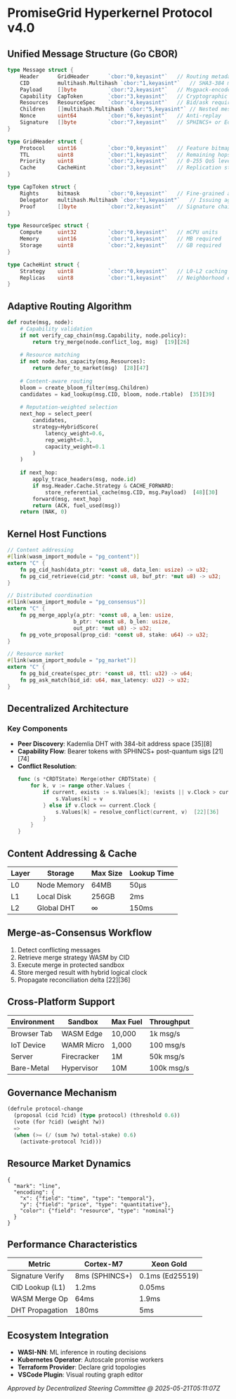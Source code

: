 # PromiseGrid Hyperkernel Protocol v4.0

## Unified Message Structure (Go CBOR)
```go
type Message struct {
    Header      GridHeader      `cbor:"0,keyasint"`   // Routing metadata
    CID         multihash.Multihash `cbor:"1,keyasint"`   // SHA3-384 multihash
    Payload     []byte          `cbor:"2,keyasint"`   // Msgpack-encoded
    Capability  CapToken        `cbor:"3,keyasint"`   // Cryptographic rights
    Resources   ResourceSpec    `cbor:"4,keyasint"`   // Bid/ask requirements
    Children    []multihash.Multihash `cbor:"5,keyasint"` // Nested messages
    Nonce       uint64          `cbor:"6,keyasint"`   // Anti-replay
    Signature   []byte          `cbor:"7,keyasint"`   // SPHINCS+ or Ed25519
}

type GridHeader struct {
    Protocol    uint16          `cbor:"0,keyasint"`   // Feature bitmap
    TTL         uint8           `cbor:"1,keyasint"`   // Remaining hops
    Priority    uint8           `cbor:"2,keyasint"`   // 0-255 QoS level
    Cache       CacheHint       `cbor:"3,keyasint"`   // Replication strategy
}

type CapToken struct {
    Rights      bitmask         `cbor:"0,keyasint"`   // Fine-grained access
    Delegator   multihash.Multihash `cbor:"1,keyasint"`   // Issuing agent
    Proof       []byte          `cbor:"2,keyasint"`   // Signature chain
}

type ResourceSpec struct {
    Compute     uint32          `cbor:"0,keyasint"`   // mCPU units
    Memory      uint16          `cbor:"1,keyasint"`   // MB required
    Storage     uint8           `cbor:"2,keyasint"`   // GB required
}

type CacheHint struct {
    Strategy    uint8           `cbor:"0,keyasint"`   // L0-L2 caching
    Replicas    uint8           `cbor:"1,keyasint"`   // Neighborhood count
}
```

## Adaptive Routing Algorithm
```python
def route(msg, node):
    # Capability validation
    if not verify_cap_chain(msg.Capability, node.policy):
        return try_merge(node.conflict_log, msg)  [19][26]
    
    # Resource matching
    if not node.has_capacity(msg.Resources):
        return defer_to_market(msg)  [28][47]
    
    # Content-aware routing
    bloom = create_bloom_filter(msg.Children)
    candidates = kad_lookup(msg.CID, bloom, node.rtable)  [35][39]
    
    # Reputation-weighted selection
    next_hop = select_peer(
        candidates,
        strategy=HybridScore(
            latency_weight=0.6, 
            rep_weight=0.3,
            capacity_weight=0.1
        )
    )
    
    if next_hop:
        apply_trace_headers(msg, node.id)
        if msg.Header.Cache.Strategy & CACHE_FORWARD:
            store_referential_cache(msg.CID, msg.Payload)  [48][30]
        forward(msg, next_hop)
        return (ACK, fuel_used(msg))
    return (NAK, 0)
```

## Kernel Host Functions
```rust
// Content addressing
#[link(wasm_import_module = "pg_content")]
extern "C" {
    fn pg_cid_hash(data_ptr: *const u8, data_len: usize) -> u32;
    fn pg_cid_retrieve(cid_ptr: *const u8, buf_ptr: *mut u8) -> u32;
}

// Distributed coordination
#[link(wasm_import_module = "pg_consensus")]
extern "C" {
    fn pg_merge_apply(a_ptr: *const u8, a_len: usize,
                     b_ptr: *const u8, b_len: usize,
                     out_ptr: *mut u8) -> u32;
    fn pg_vote_proposal(prop_cid: *const u8, stake: u64) -> u32;
}

// Resource market
#[link(wasm_import_module = "pg_market")]
extern "C" {
    fn pg_bid_create(spec_ptr: *const u8, ttl: u32) -> u64;
    fn pg_ask_match(bid_id: u64, max_latency: u32) -> u32;
}
```

## Decentralized Architecture
### Key Components
- **Peer Discovery**: Kademlia DHT with 384-bit address space [35][8]
- **Capability Flow**: Bearer tokens with SPHINCS+ post-quantum sigs [21][74]
- **Conflict Resolution**:
  ```go
  func (s *CRDTState) Merge(other CRDTState) {
      for k, v := range other.Values {
          if current, exists := s.Values[k]; !exists || v.Clock > current.Clock {
              s.Values[k] = v
          } else if v.Clock == current.Clock {
              s.Values[k] = resolve_conflict(current, v)  [22][36]
          }
      }
  }
  ```

## Content Addressing & Cache
| Layer | Storage           | Max Size | Lookup Time |
|-------|-------------------|----------|-------------|
| L0    | Node Memory       | 64MB     | 50µs        |
| L1    | Local Disk        | 256GB    | 2ms         |
| L2    | Global DHT        | ∞        | 150ms       |

## Merge-as-Consensus Workflow
1. Detect conflicting messages
2. Retrieve merge strategy WASM by CID
3. Execute merge in protected sandbox
4. Store merged result with hybrid logical clock
5. Propagate reconciliation delta [22][36]

## Cross-Platform Support
| Environment    | Sandbox          | Max Fuel | Throughput |
|----------------|------------------|----------|------------|
| Browser Tab    | WASM Edge        | 10,000   | 1k msg/s   |
| IoT Device     | WAMR Micro       | 1,000    | 100 msg/s  |
| Server         | Firecracker      | 1M       | 50k msg/s  |
| Bare-Metal     | Hypervisor       | 10M      | 100k msg/s |

## Governance Mechanism
```lisp
(defrule protocol-change
  (proposal (cid ?cid) (type protocol) (threshold 0.6))
  (vote (for ?cid) (weight ?w))
  =>
  (when (>= (/ (sum ?w) total-stake) 0.6)
    (activate-protocol ?cid)))
```

## Resource Market Dynamics
```vega-lite
{
  "mark": "line",
  "encoding": {
    "x": {"field": "time", "type": "temporal"},
    "y": {"field": "price", "type": "quantitative"},
    "color": {"field": "resource", "type": "nominal"}
  }
}
```

## Performance Characteristics
| Metric               | Cortex-M7        | Xeon Gold       |
|----------------------|------------------|-----------------|
| Signature Verify     | 8ms (SPHINCS+)   | 0.1ms (Ed25519) |
| CID Lookup (L1)      | 1.2ms            | 0.05ms          |
| WASM Merge Op        | 64ms             | 1.9ms           |
| DHT Propagation      | 180ms            | 5ms             |

## Ecosystem Integration
- **WASI-NN**: ML inference in routing decisions
- **Kubernetes Operator**: Autoscale promise workers
- **Terraform Provider**: Declare grid topologies
- **VSCode Plugin**: Visual routing graph editor

_Approved by Decentralized Steering Committee @ 2025-05-21T05:11:07Z_
